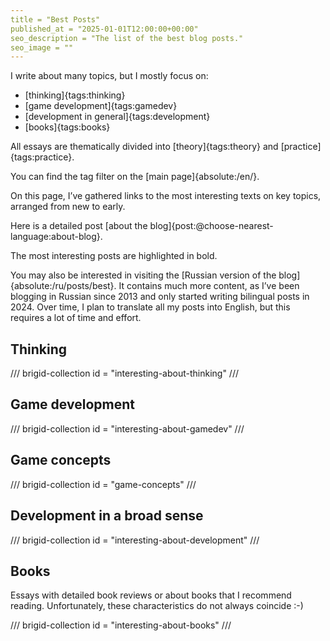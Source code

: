 ```yaml
---
title = "Best Posts"
published_at = "2025-01-01T12:00:00+00:00"
seo_description = "The list of the best blog posts."
seo_image = ""
---
```


I write about many topics, but I mostly focus on:

- [thinking]{tags:thinking}
- [game development]{tags:gamedev}
- [development in general]{tags:development}
- [books]{tags:books}

All essays are thematically divided into [theory]{tags:theory} and [practice]{tags:practice}.

You can find the tag filter on the [main page]{absolute:/en/}.

On this page, I’ve gathered links to the most interesting texts on key topics, arranged from new to early.

Here is a detailed post [about the blog]{post:@choose-nearest-language:about-blog}.

The most interesting posts are highlighted in bold.

You may also be interested in visiting the [Russian version of the blog]{absolute:/ru/posts/best}. It contains much more content, as I’ve been blogging in Russian since 2013 and only started writing bilingual posts in 2024. Over time, I plan to translate all my posts into English, but this requires a lot of time and effort.

## Thinking

/// brigid-collection
id = "interesting-about-thinking"
///

## Game development

/// brigid-collection
id = "interesting-about-gamedev"
///

## Game concepts

/// brigid-collection
id = "game-concepts"
///

## Development in a broad sense

/// brigid-collection
id = "interesting-about-development"
///

## Books

Essays with detailed book reviews or about books that I recommend reading. Unfortunately, these characteristics do not always coincide :-)

/// brigid-collection
id = "interesting-about-books"
///
